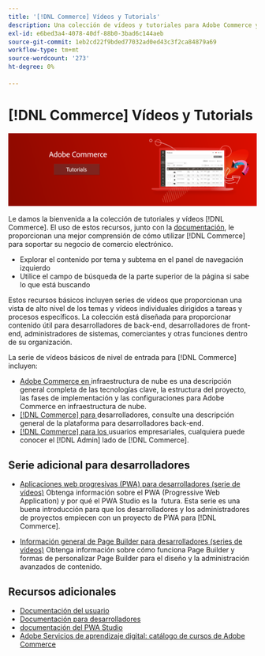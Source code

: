 ```yaml
---
title: '[!DNL Commerce] Vídeos y Tutorials'
description: Una colección de vídeos y tutoriales para Adobe Commerce y Magento Open Source
exl-id: e6bed3a4-4078-40df-88b0-3bad6c144aeb
source-git-commit: 1eb2cd22f9bded77032ad0ed43c3f2ca84879a69
workflow-type: tm+mt
source-wordcount: '273'
ht-degree: 0%

---
```


# [!DNL Commerce] Vídeos y Tutorials

![](./assets/banner.png)

Le damos la bienvenida a la colección de tutoriales y vídeos [!DNL Commerce]. El uso de estos recursos, junto con la [documentación](https://experienceleague.adobe.com/docs/commerce.html), le proporcionan una mejor comprensión de cómo utilizar [!DNL Commerce] para soportar su negocio de comercio electrónico.

- Explorar el contenido por tema y subtema en el panel de navegación izquierdo
- Utilice el campo de búsqueda de la parte superior de la página si sabe lo que está buscando

Estos recursos básicos incluyen series de vídeos que proporcionan una vista de alto nivel de los temas y vídeos individuales dirigidos a tareas y procesos específicos. La colección está diseñada para proporcionar contenido útil para desarrolladores de back-end, desarrolladores de front-end, administradores de sistemas, comerciantes y otras funciones dentro de su organización.

La serie de vídeos básicos de nivel de entrada para [!DNL Commerce] incluyen:

- [Adobe Commerce en ](./cloud/1-overview.md) infraestructura de nube es una descripción general completa de las tecnologías clave, la estructura del proyecto, las fases de implementación y las configuraciones para Adobe Commerce en infraestructura de nube.
- [[!DNL Commerce] para ](./developer/backend-1-1-overview.md) desarrolladores, consulte una descripción general de la plataforma para desarrolladores back-end.
- [[!DNL Commerce] para los ](./merchant/introduction/1-1-menus.md) usuarios empresariales, cualquiera puede conocer el  [!DNL Admin] lado de  [!DNL Commerce].

## Serie adicional para desarrolladores

- [Aplicaciones web progresivas (PWA) para desarrolladores (serie de vídeos)](./pwa/introduction/1-overview.md)  Obtenga información sobre el PWA (Progressive Web Application) y por qué el PWA Studio es la &#x200B; futura. Esta serie es una buena introducción para que los desarrolladores y los administradores de proyectos empiecen con un proyecto de PWA para [!DNL Commerce].

- [Información general de Page Builder para desarrolladores (series de vídeos)](./developer/page-builder/1-intro-case-studies.md)  Obtenga información sobre cómo funciona Page Builder y formas de personalizar Page Builder para el diseño y la administración avanzados de contenido.

<!--
- **[Security planning for [!DNL Commerce] (video series)](./security/summit-security/1-summit-security.md)**
    <br>
    *How the e-commerce threat landscape is changing. The importance of security for the customer running an e-commerce application and specific processes and practices for securing Magento*
-->

## Recursos adicionales

- [Documentación del usuario](https://docs.magento.com/)
- [Documentación para desarrolladores](https://devdocs.magento.com/)
- [documentación del PWA Studio](https://magento.github.io/pwa-studio/)
- [Adobe Servicios de aprendizaje digital: catálogo de cursos de Adobe Commerce](https://learning.adobe.com/catalog.html?solution=Adobe%20Commerce)
